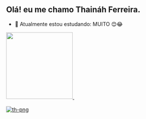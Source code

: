 ## Olá! eu me chamo Thaináh Ferreira.

- 🌱 Atualmente estou estudando: MUITO 😊😂

<div>
<a href="https://github.com/thainahf">
<img height="180em" src="https://github-readme-stats.vercel.app/api?username=thainahf&show_icons=true&theme=aura&include_all_comits=true&count_private=true"/>
<img height="180em" src+"https://github-readme-stats.vercel/app/api/top-langs/?username=thainahf&layout=compact&langs_count=16&theme=aura"/>
</div>
<div style="display: inline_block"><br>
<img align="rigth" alt="th-png" scr="https://images-ext-1.discordapp.net/external/B0cEfgKW33Xgfvv-LRj260iMe2GCuLVV3b5DeoCgqWc/https/share-cdn.picrew.me/shareImg/org/202201/338224_eIHSjd4I.png?width=300&height=300">
<div/>
  
